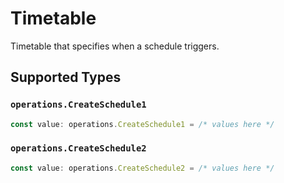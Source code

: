 # Timetable

Timetable that specifies when a schedule triggers.


## Supported Types

### `operations.CreateSchedule1`

```typescript
const value: operations.CreateSchedule1 = /* values here */
```

### `operations.CreateSchedule2`

```typescript
const value: operations.CreateSchedule2 = /* values here */
```

